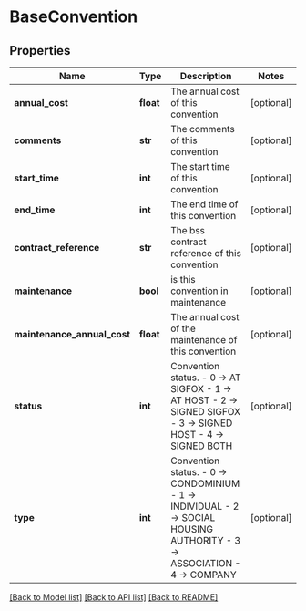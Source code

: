 # BaseConvention

## Properties
Name | Type | Description | Notes
------------ | ------------- | ------------- | -------------
**annual_cost** | **float** | The annual cost of this convention | [optional] 
**comments** | **str** | The comments of this convention | [optional] 
**start_time** | **int** | The start time of this convention | [optional] 
**end_time** | **int** | The end time of this convention | [optional] 
**contract_reference** | **str** | The bss contract reference of this convention | [optional] 
**maintenance** | **bool** | is this convention in maintenance | [optional] 
**maintenance_annual_cost** | **float** | The annual cost of the maintenance of this convention | [optional] 
**status** | **int** | Convention status. - 0 -&gt; AT SIGFOX - 1 -&gt; AT HOST - 2 -&gt; SIGNED SIGFOX - 3 -&gt; SIGNED HOST - 4 -&gt; SIGNED BOTH  | [optional] 
**type** | **int** | Convention status. - 0 -&gt; CONDOMINIUM - 1 -&gt; INDIVIDUAL - 2 -&gt; SOCIAL HOUSING AUTHORITY - 3 -&gt; ASSOCIATION - 4 -&gt; COMPANY  | [optional] 

[[Back to Model list]](../README.md#documentation-for-models) [[Back to API list]](../README.md#documentation-for-api-endpoints) [[Back to README]](../README.md)

